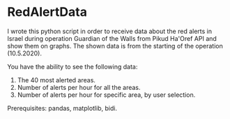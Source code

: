 # RedAlertData

I wrote this python script in order to receive data about the red alerts in Israel during operation Guardian of the Walls from Pikud Ha'Oref API and show them on graphs.
The shown data is from the starting of the operation (10.5.2020).

You have the ability to see the following data:

1. The 40 most alerted areas.
2. Number of alerts per hour for all the areas.
3. Number of alerts per hour for specific area, by user selection.

Prerequisites: pandas, matplotlib, bidi.

